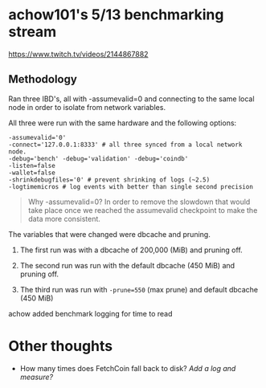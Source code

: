 # achow101's 5/13 benchmarking stream

https://www.twitch.tv/videos/2144867882

## Methodology
Ran three IBD's, all with  -assumevalid=0 and connecting to the same local node
in order to isolate from network variables.

All three were run with the same hardware and the following options:
```
-assumevalid='0'
-connect='127.0.0.1:8333' # all three synced from a local network node.
-debug='bench' -debug='validation' -debug='coindb'
-listen=false
-wallet=false
-shrinkdebugfiles='0' # prevent shrinking of logs (~2.5)
-logtimemicros # log events with better than single second precision
```

> Why -assumevalid=0? In order to remove the slowdown that would take place once
> we reached the assumevalid checkpoint to make the data more consistent.

The variables that were changed were dbcache and pruning.

1. The first run was with a dbcache of 200,000 (MiB) and pruning off.

2. The second run was run with the default dbcache (450 MiB) and pruning off.

3. The third run was run with `-prune=550` (max prune) and default dbcache (450
   MiB)

achow added benchmark logging for time to read 

# Other thoughts

- How many times does FetchCoin fall back to disk?  _Add a log and measure?_
